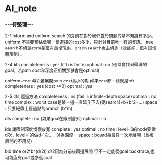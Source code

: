 # AI_note
### ---待整理---
2-1
inform and uniform search 的差別在對於我們對於問題的基本知識有多少。
uniform 不需要預估做哪一個選擇的cost多少，只針對目前唯一有的資訊。
tree search不偵測state是否有重複現象，graph search會去偵測（效能好，但有記憶體限制）。

2-4
bfs 
completeness : yes (if b is finite)
optimal : no (通常會找到最淺的goal，若path cost和深度正相關那就會是optimal)

uniform-cost 
每次都展開path cost最小的點
如果cost都一樣就是bfs
completeness : yes (cost >=0)
optimal : yes

2-5
dfs
遞迴方法
completeness : no (fail in infinite-depth space)
optimal : no
time complex : worst case是某一邊一直延升下去(要search1+b+b^2+...)
space : 只要紀錄上經過點的branch (b*m)

dls
complete : no (如果goal在限制層外)
optimal : no

ids
讓限制深度慢慢放寬
complete : yes
optimal : no
time : level=0的node要做d次，level=1的做d-1次....（d為深度）
space : bound為最後一次地展開（重複展開的不用記）

bid 
time o(2*b^(d/2)) d/2因為分前後兩邊展開
但不一定能從goal backtrace,也可能沒有goal或多個goal
